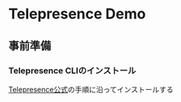 # Telepresence Demo

## 事前準備

### Telepresence CLIのインストール

[Telepresence公式](https://www.telepresence.io/reference/install)の手順に沿ってインストールする

